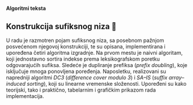 #### Algoritmi teksta

## Konstrukcija sufiksnog niza :hammer:
U radu je razmotren pojam sufiksnog niza, sa posebnom pažnjom posvećenom njegovoj konstrukciji, te su opisana, implementirana i upoređena četiri algoritma izgradnje. Na prvom mestu je naivni algoritam, koji jednostavno sortira indekse prema leksikografskom poretku odgovarajućih sufiksa. Sledeće je dupliranje prefiksa (*prefix doubling*), koje isključuje mnoga ponovljena poređenja. Naposletku, realizovani su napredniji algoritmi *DC3* (*difference cover modulo 3*) i *SA–IS* (*suffix array–induced sorting*), koji su linearne vremenske složenosti. Upoređeni su kako teorijski, tako i praktično, tabelarnim i grafičkim prikazom rada implementacija.
